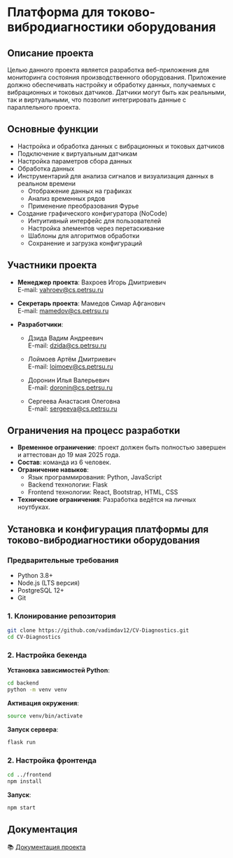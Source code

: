 # Платформа для токово-вибродиагностики оборудования

## Описание проекта
Целью данного проекта является разработка веб-приложения для мониторинга состояния производственного оборудования. Приложение должно обеспечивать настройку и обработку данных, получаемых с вибрационных и токовых датчиков. Датчики могут быть как реальными, так и виртуальными, что позволит интегрировать данные с параллельного проекта.

## Основные функции
- Настройка и обработка данных с вибрационных и токовых датчиков
- Подключение к виртуальным датчикам
- Настройка параметров сбора данных
- Обработка данных
- Инструментарий для анализа сигналов и визуализация данных в реальном времени
  - Отображение данных на графиках
  - Анализ временных рядов
  - Применение преобразования Фурье
- Создание графического конфигуратора (NoCode)
  - Интуитивный интерфейс для пользователей
  - Настройка элементов через перетаскивание
  - Шаблоны для алгоритмов обработки
  - Сохранение и загрузка конфигураций

## Участники проекта
- **Менеджер проекта**: Вахроев Игорь Дмитриевич  
  E-mail: [vahroev@cs.petrsu.ru](mailto:vahroev@cs.petrsu.ru)

- **Секретарь проекта**: Мамедов Симар Афганович  
  E-mail: [mamedov@cs.petrsu.ru](mailto:mamedov@cs.petrsu.ru)

- **Разработчики**:
  - Дзида Вадим Андреевич  
    E-mail: [dzida@cs.petrsu.ru](mailto:dzida@cs.petrsu.ru)
  
  - Лоймоев Артём Дмитриевич  
    E-mail: [loimoev@cs.petrsu.ru](mailto:loimoev@cs.petrsu.ru)
  
  - Доронин Илья Валерьевич  
    E-mail: [doronin@cs.petrsu.ru](mailto:doronin@cs.petrsu.ru)
  
  - Сергеева Анастасия Олеговна  
    E-mail: [sergeeva@cs.petrsu.ru](mailto:sergeeva@cs.petrsu.ru)

## Ограничения на процесс разработки
- **Временное ограничение**: проект должен быть полностью завершен и аттестован до 19 мая 2025 года.
- **Состав**: команда из 6 человек.
- **Ограничение навыков**:
  - Язык программирования: Python, JavaScript
  - Backend технологии: Flask
  - Frontend технологии: React, Bootstrap, HTML, CSS
- **Технические ограничения**: Разработка ведётся на личных ноутбуках.

## Установка и конфигурация платформы для токово-вибродиагностики оборудования

### Предварительные требования
- Python 3.8+
- Node.js (LTS версия)
- PostgreSQL 12+
- Git

### 1. Клонирование репозитория
```bash
git clone https://github.com/vadimdav12/CV-Diagnostics.git
cd CV-Diagnostics
```

### 2. Настройка бекенда
**Установка зависимостей Python**:
```bash
cd backend
python -m venv venv
```

**Активация окружения**:
```bash
source venv/bin/activate
```

**Запуск сервера**:
```bash
flask run
```

### 2. Настройка фронтенда
```bash
cd ../frontend
npm install
```

**Запуск**:
```bash
npm start
```



## Документация
📚 [Документация проекта]([https://github.com/username/CV-Diagnostics/wiki](https://se.cs.petrsu.ru/wiki/%D0%9F%D0%BB%D0%B0%D1%82%D1%84%D0%BE%D1%80%D0%BC%D0%B0_%D0%B4%D0%BB%D1%8F_%D1%82%D0%BE%D0%BA%D0%BE%D0%B2%D0%BE-%D0%B2%D0%B8%D0%B1%D1%80%D0%BE%D0%B4%D0%B8%D0%B0%D0%B3%D0%BD%D0%BE%D1%81%D1%82%D0%B8%D0%BA%D0%B8_%D0%BE%D0%B1%D0%BE%D1%80%D1%83%D0%B4%D0%BE%D0%B2%D0%B0%D0%BD%D0%B8%D1%8F))
